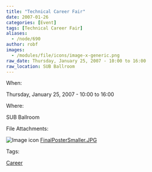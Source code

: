 ```yaml
---
title: "Technical Career Fair"
date: 2007-01-26
categories: [Event]
tags: [Technical Career Fair]
aliases:
  - /node/690
author: robf
images:
  - /modules/file/icons/image-x-generic.png
raw_date: Thursday, January 25, 2007 - 10:00 to 16:00
raw_location: SUB Ballroom
---
```


When: 

Thursday, January 25, 2007 - 10:00 to 16:00

Where: 

SUB Ballroom

File Attachments: 

 ![Image icon](/modules/file/icons/image-x-generic.png "image/jpeg") [FinalPosterSmaller.JPG](https://ubccsss.org/files/FinalPosterSmaller.JPG)

Tags: 

[Career](/career)
